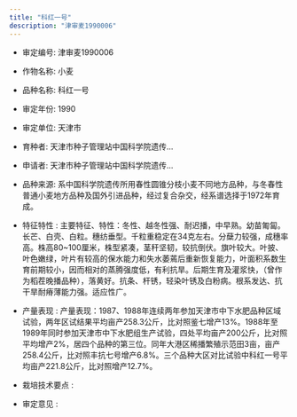 ```yaml
---
title: "科红一号"
description: "津审麦1990006"
---
```

* 审定编号:  津审麦1990006

*  作物名称:  小麦

*  品种名称:  科红一号

*  审定年份:  1990

*  审定单位:  天津市

* 育种者:  天津市种子管理站中国科学院遗传...

*  申请者:  天津市种子管理站中国科学院遗传...

*  品种来源:  系中国科学院遗传所用春性圆锥分枝小麦不同地方品种，与冬春性普通小麦地方品种及国外引进品种，经过复合杂交，经系谱选择于1972年育成。

*  特征特性 : 
主要特征、特性：冬性、越冬性强、耐迟播，中早熟。幼苗匍匐。长芒、白壳、白粒。穗纺垂型。千粒重稳定在34克左右。分蘖力较强，成穗率高。株高80~100厘米，株型紧凑，茎秆坚韧，较抗倒伏。旗叶较大。叶披、叶色嫩绿，叶片有较高的保水能力和失水萎蔫后重新恢复能力，叶面积系数生育前期较小，因而相对的蒸腾强度低，有利抗旱。后期生育及灌浆快，（曾作为稻茬晚播品种），落黄好。抗条、杆锈，轻染叶锈及白粉病。根系发达、抗干旱耐瘠薄能力强。适应性广。
 
*  产量表现 : 
产量表现：1987、1988年连续两年参加天津市中下水肥品种区域试验，两年区试结果平均亩产258.3公斤，比对照鉴七增产13%。1988年至1989年同时参加天津市中下水肥组生产试验，四处平均亩产200公斤，比对照平均增产2%，居四个品种的第三位。同年大港区稀播繁殖示范田3亩，亩产258.4公斤，比对照丰抗七号增产6.8%。三个品种大区对比试验中科红一号平均亩产221.8公斤，比对照增产12.7%。

*  栽培技术要点 : 


*  审定意见 : 

